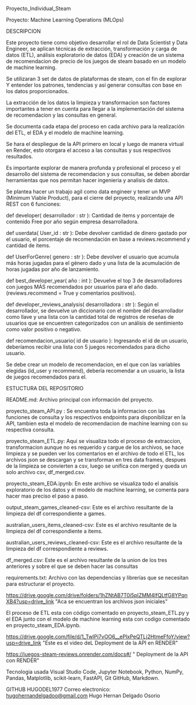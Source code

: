 Proyecto_Individual_Steam

Proyecto: Machine Learning Operations (MLOps) 

DESCRIPCION

Este proyecto tiene como objetivo desarrollar el rol de Data Scientist y Data Engineer, se aplican técnicas de extracción, transformación y carga de datos (ETL), análisis exploratorio de datos (EDA) y creación de un sistema de recomendacion de precio de los juegos de steam basado en un modelo de machine learning.

Se utilizaran 3  set de datos de plataformas de steam, con el fin de explorar Y entender los patrones, tendencias y así generar consultas con base en los datos proporcionados.

La extracción de los datos la limpieza y transformacion son factores importantes a tener en cuenta para llegar a la implementación del sistema de recomendacion y las consultas en general.

Se documenta cada etapa del proceso en cada archivo para la realización del ETL, el EDA y el modelo de machine learning.

Se hara el despliegue de la API primero en local y luego de manera virtual en Render, esto otorgara el acceso a las consultas y sus respectivos resultados.

Es importante explorar de manera profunda y profesional el proceso y el desarrollo del sistema de recomendacion y sus consultas, se deben abordar herramientas que nos permitan hacer ingenieria y analisis de datos.

Se plantea hacer un trabajo agil como data engineer y tener un MVP (Minimum Viable Product), para el cierre del proyecto, realizando una API REST con 6 funciones:

def developer( desarrollador : str ): Cantidad de items y porcentaje de contenido Free por año según empresa desarrolladora. 

def userdata( User_id : str ): Debe devolver cantidad de dinero gastado por el usuario, el porcentaje de recomendación en base a reviews.recommend y cantidad de items.

def UserForGenre( genero : str ): Debe devolver el usuario que acumula más horas jugadas para el género dado y una lista de la acumulación de horas jugadas por año de lanzamiento.

def best_developer_year( año : int ): Devuelve el top 3 de desarrolladores con juegos MÁS recomendados por usuarios para el año dado. (reviews.recommend = True y comentarios positivos).

def developer_reviews_analysis( desarrolladora : str ): Según el desarrollador, se devuelve un diccionario con el nombre del desarrollador como llave y una lista con la cantidad total de registros de reseñas de usuarios que se encuentren categorizados con un análisis de sentimiento como valor positivo o negativo.

def recomendacion_usuario( id de usuario ): Ingresando el id de un usuario, deberíamos recibir una lista con 5 juegos recomendados para dicho usuario.

Se debe crear un modelo de recomendacion, en el que con las variables elegidas (id_user y recommend), debería recomendar a un usuario, la lista de juegos recomendados para el.

ESTUCTURA DEL REPOSITORIO

README.md: Archivo principal con información del proyecto.

proyecto_steam_API.py : Se encuentra toda la informacion con las funciones de consulta y los respectivos endpoints para disponibilizar en la API, tambien esta el modelo de recomendacion de machine learning con su respectiva consulta.

proyecto_steam_ETL.py: Aqui se visualiza todo el proceso de extraccion, transformacion aunque no es requerido y cargue de los archivos, se hace limpieza y se pueden ver los comentarios en el archivo de todo el ETL, los archivos json se descargan y se transforman en tres data frames, despues de la limpieza se convierten a csv, luego se unifica con merged y queda un solo archivo csv, df_merged.csv.

proyecto_steam_EDA.ipynb: En este archivo se visualiza todo el analisis exploratorio de los datos y el modelo de machine learning, se comenta para hacer mas preciso el paso a paso.

output_steam_games_cleaned-csv: Este es el archivo resultante de la limpieza del df correspondiente a games.

australian_users_items_cleaned-csv: Este es el archivo resultante de la limpieza del df correspondiente a items.

australian_users_reviews_cleaned-csv: Este es el archivo resultante de la limpieza del df correspondiente a reviews.

df_merged.csv: Este es el archivo resultante de la union de los tres anteriores y sobre el que se deben hacer las consultas

requirements.txt: Archivo con las dependencias y librerías que se necesitan para estructurar el proyecto.

https://drive.google.com/drive/folders/1hZNtAB7T0i5pIZMM4IfQLtfG8YPqnXB4?usp=drive_link "Aca se encuentran los archivos json iniciales"

El proceso de ETL esta con código comentado en proyecto_steam_ETL.py y el EDA junto con el modelo de machine learning esta con codigo comentado en proyecto_steam_EDA.ipynb.

https://drive.google.com/file/d/1_TwlPi7vOO6__ePlxPeQTLj2HtmeFfoY/view?usp=drive_link "Este es el video deL Deployment de la API en RENDER" 

https://juegos-steam-reviews.onrender.com/docs#/ " Deployment de la API con RENDER"

Tecnologia usada
Visual Studio Code, Jupyter Notebook, Python, NumPy, Pandas, Matplotlib, scikit-learn, FastAPI, Git GitHub, Markdown.

GITHUB HUGODEL1977
Correo electronico: hugohernandelgadoo@gmail.com
Hugo Hernan Delgado Osorio

